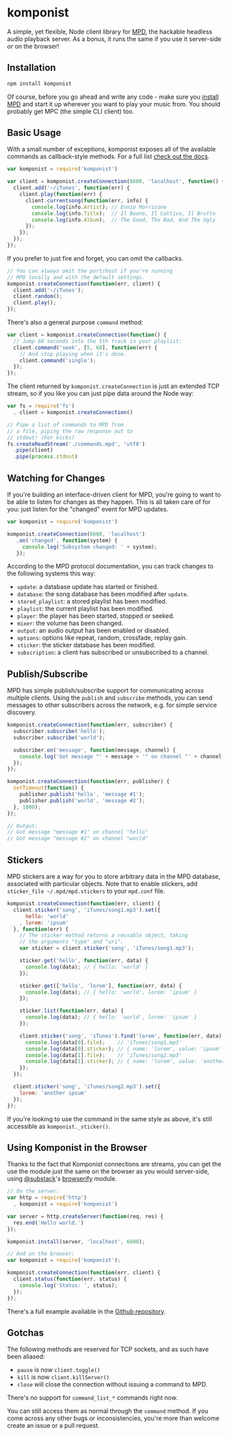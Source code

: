 # komponist

A simple, yet flexible, Node client library for [MPD](http://mpd.wikia.com/),
the hackable headless audio playback server. As a bonus, it runs the same if
you use it server-side *or* on the browser!

## Installation

``` bash
npm install komponist
```

Of course, before you go ahead and write any code - make sure you
[install MPD](http://mpd.wikia.com/wiki/Install) and start it up wherever you
want to play your music from. You should probably get MPC (the simple CLI client)
too.

## Basic Usage

With a small number of exceptions, komponist exposes all of the available
commands as callback-style methods. For a full list
[check out the docs](http://www.musicpd.org/doc/protocol/).

``` javascript
var komponist = require('komponist')

var client = komponist.createConnection(6600, 'localhost', function() {
  client.add('~/iTunes', function(err) {
    client.play(function(err) {
      client.currentsong(function(err, info) {
        console.log(info.Artist); // Ennio Morricone
        console.log(info.Title);  // Il Buono, Il Cattivo, Il Brutto
        console.log(info.Album);  // The Good, The Bad, And The Ugly
      });
    });
  });
});
```

If you prefer to just fire and forget, you can omit the callbacks.

``` javascript
// You can always omit the port/host if you're running
// MPD locally and with the default settings.
komponist.createConnection(function(err, client) {
  client.add('~/iTunes');
  client.random();
  client.play();
});
```

There's also a general purpose `command` method:

``` javascript
var client = komponist.createConnection(function() {
  // Jump 60 seconds into the 5th track in your playlist:
  client.command('seek', [5, 60], function(err) {
    // And stop playing when it's done.
    client.command('single');
  });
});
```

The client returned by `komponist.createConnection` is just an extended TCP stream, so if you
like you can just pipe data around the Node way:

``` javascript
var fs = require('fs')
  , client = komponist.createConnection()

// Pipe a list of commands to MPD from
// a file, piping the raw response out to
// stdout! (For kicks)
fs.createReadStream('./commands.mpd', 'utf8')
  .pipe(client)
  .pipe(process.stdout)
```

## Watching for Changes

If you're building an interface-driven client for MPD, you're going to want to
be able to listen for changes as they happen. This is all taken care of for you:
just listen for the "changed" event for MPD updates.

``` javascript
var komponist = require('komponist')

komponist.createConnection(6600, 'localhost')
   .on('changed', function(system) {
     console.log('Subsystem changed: ' + system);
   });
```

According to the MPD protocol documentation, you can track changes to the
following systems this way:

* `update`: a database update has started or finished.
* `database`: the song database has been modified after `update`.
* `stored_playlist`: a stored playlist has been modified.
* `playlist`: the current playlist has been modified.
* `player`: the player has been started, stopped or seeked.
* `mixer`: the volume has been changed.
* `output`: an audio output has been enabled or disabled.
* `options`: options like repeat, random, crossfade, replay gain.
* `sticker`: the sticker database has been modified.
* `subscription`: a client has subscribed or unsubscribed to a channel.

## Publish/Subscribe

MPD has simple publish/subscribe support for communicating across multiple
clients. Using the `publish` and `subscribe` methods, you can send messages
to other subscribers across the network, e.g. for simple service discovery.

``` javascript
komponist.createConnection(function(err, subscriber) {
  subscriber.subscribe('hello');
  subscriber.subscribe('world');

  subscriber.on('message', function(message, channel) {
    console.log('Got message "' + message + '" on channel "' + channel + '"');
  });
});

komponist.createConnection(function(err, publisher) {
  setTimeout(function() {
    publisher.publish('hello', 'message #1');
    publisher.publish('world', 'message #2');
  }, 1000);
});

// Output:
// Got message "message #1" on channel "hello"
// Got message "message #2" on channel "world"
```

## Stickers

MPD stickers are a way for you to store arbitrary data in the MPD database,
associated with particular objects. Note that to enable stickers,
add `sticker_file ~/.mpd/mpd.stickers` to your `mpd.conf` file.

``` javascript
komponist.createConnection(function(err, client) {
  client.sticker('song', 'iTunes/song1.mp3').set({
      hello: 'world'
    , lorem: 'ipsum'
  }, function(err) {
    // The sticker method returns a reusable object, taking
    // the arguments "type" and "uri".
    var sticker = client.sticker('song', 'iTunes/song1.mp3');

    sticker.get('hello', function(err, data) {
      console.log(data); // { hello: 'world' }
    });

    sticker.get(['hello', 'lorem'], function(err, data) {
      console.log(data); // { hello: 'world', lorem: 'ipsum' }
    });

    sticker.list(function(err, data) {
      console.log(data); // { hello: 'world', lorem: 'ipsum' }
    });

    client.sticker('song', 'iTunes').find('lorem', function(err, data) {
      console.log(data[0].file);    // 'iTunes/song1.mp3'
      console.log(data[0].sticker); // { name: 'lorem', value: 'ipsum' }
      console.log(data[1].file);    // 'iTunes/song2.mp3'
      console.log(data[1].sticker); // { name: 'lorem', value: 'another ipsum' }
    });
  });

  client.sticker('song', 'iTunes/song2.mp3').set({
    lorem: 'another ipsum'
  });
});
```

If you're looking to use the command in the same style as above, it's still
accessible as `komponist._sticker()`.

## Using Komponist in the Browser

Thanks to the fact that Komponist connections are streams, you can get the use
the module just the same on the browser as you would server-side, using
[@substack](https://github.com/substack/)'s [browserify](//npmjs.org/package/browserify)
module.

``` javascript
// On the server:
var http = require('http')
  , komponist = require('komponist')

var server = http.createServer(function(req, res) {
  res.end('Hello world.')
});

komponist.install(server, 'localhost', 6600);

// And on the browser:
var komponist = require('komponist');

komponist.createConnection(function(err, client) {
  client.status(function(err, status) {
    console.log('Status: ', status);
  });
});
```

There's a full example available in the
[Github repository](https://github.com/hughsk/komponist/tree/master/examples/browser).

## Gotchas

The following methods are reserved for TCP sockets, and as such have been
aliased:

* `pause` is now `client.toggle()`
* `kill` is now `client.killServer()`
* `close` will close the connection without issuing a command to MPD.

There's no support for `command_list_*` commands right now.

You can still access them as normal through the `command` method. If you come
across any other bugs or inconsistencies, you're more than welcome create an
issue or a pull request.